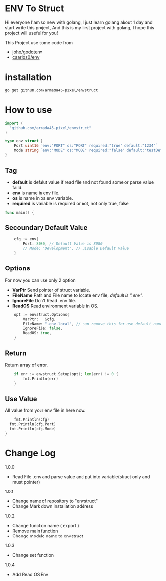 # ENV To Struct

Hi everyone I'am so new with golang,
I just learn golang about 1 day and start write this project,
And this is my first project with golang,
I hope this project will useful for you!

This Project use some code from
* [joho/godotenv](https://github.com/joho/godotenv)
* [caarlos0/env](https://github.com/caarlos0/env)

# installation
```shell
go get github.com/armada45-pixel/envstruct
```

# How to use
```go
import (
  "github.com/armada45-pixel/envstruct"
)

type env struct {
	Port uint16 `env:"PORT" os:"PORT" required:"true" default:"1234"`
	Mode string `env:"MODE" os:"MODE" required:"false" default:"testDefalut"`
}
```
## Tag
* **default** is defalut value if read file and not found some or parse value faild.
* **env** is name in env file.
* **os** is name in os.env variable.
* **required** is variable is required or not, not only true, false
```go
func main() {
```
## Secoundary Default Value
```go
	cfg := env{
		Port: 8080, // Default Value is 8080
		// Mode: "Development", // Disable Default Value
	}
```
## Options
For now you can use only 2 option
* **VarPtr** Send pointer of struct variable.
* **FileName** Path and File name to locate env file, *default is ".env"*.
* **IgnoreFile** Don't Read .env file.
* **ReadOS** Read environment variable in OS.
```go
	opt := envstruct.Options{
		VarPtr:   &cfg,
		FileName: ".env.local", // can remove this for use default name
		IgnoreFile: false,
		ReadOS: true,
	}
```
## Return
Return array of error.
```go
	if err := envstruct.Setup(opt); len(err) != 0 {
		fmt.Println(err)
	}
```
## Use Value
All value from your env file in here now.
```go
	fmt.Println(cfg)
  fmt.Println(cfg.Port)
  fmt.Println(cfg.Mode)
}

```

# Change Log

1.0.0
* Read File .env and parse value and put into variable(struct only and must pointer)

1.0.1
* Change name of repository to "envstruct"
* Change Mark down installation address

1.0.2
* Change function name ( export )
* Remove main function
* Change module name to envstruct

1.0.3
* Change set function

1.0.4
* Add Read OS Env